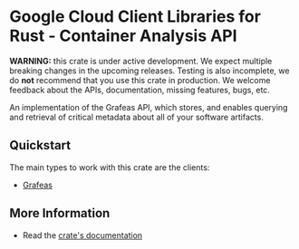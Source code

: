 # Google Cloud Client Libraries for Rust - Container Analysis API

<!-- Code generated by sidekick. DO NOT EDIT. -->

**WARNING:** this crate is under active development. We expect multiple breaking
changes in the upcoming releases. Testing is also incomplete, we do **not**
recommend that you use this crate in production. We welcome feedback about the
APIs, documentation, missing features, bugs, etc.

An implementation of the Grafeas API, which stores, and enables querying and
retrieval of critical metadata about all of your software artifacts.

## Quickstart

The main types to work with this crate are the clients:

* [Grafeas]

## More Information

* Read the [crate's documentation](https://docs.rs/google-cloud-grafeas-v1/latest/google-cloud-grafeas-v1)

[Grafeas]: https://docs.rs/google-cloud-grafeas-v1/latest/google_cloud_grafeas_v1/client/struct.Grafeas.html
